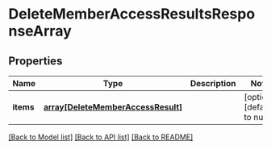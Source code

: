 # DeleteMemberAccessResultsResponseArray

## Properties
Name | Type | Description | Notes
------------ | ------------- | ------------- | -------------
**items** | [**array[DeleteMemberAccessResult]**](DeleteMemberAccessResult.md) |  | [optional] [default to null]

[[Back to Model list]](../README.md#documentation-for-models) [[Back to API list]](../README.md#documentation-for-api-endpoints) [[Back to README]](../README.md)


